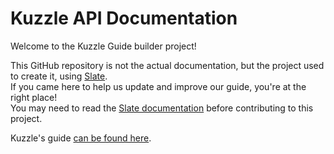 # Kuzzle API Documentation

Welcome to the Kuzzle Guide builder project!

This GitHub repository is not the actual documentation, but the project used to create it, using [Slate](http://github.com/tripit/slate).  
If you came here to help us update and improve our guide, you're at the right place!  
You may need to read the [Slate documentation](./README.slate.md) before contributing to this project.

Kuzzle's guide [can be found here](http://kuzzle.io/guide).
